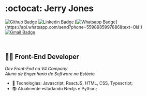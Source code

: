 # :octocat: Jerry Jones

[![Github Badge](https://img.shields.io/badge/-Github-000?style=flat-square&logo=Github&logoColor=white&link=https://github.com/jerryjfernandes)](https://github.com/jerryjfernandes) [![Linkedin Badge](https://img.shields.io/badge/-LinkedIn-blue?style=flat-square&logo=Linkedin&logoColor=white&link=https://www.linkedin.com/in/jerryfernandes/)](https://www.linkedin.com/in/jerryfernandes/) [![Whatsapp Badge](https://img.shields.io/badge/-Whatsapp-4CA143?style=flat-square&labelColor=4CA143&logo=whatsapp&logoColor=white&link=https://api.whatsapp.com/send?phone=5598985537493&text=Olá!)](https://api.whatsapp.com/send?phone=5598985997886&text=Olá!) [![Gmail Badge](https://img.shields.io/badge/-Gmail-c14438?style=flat-square&logo=Gmail&logoColor=white&link=mailto:jerryjfernandes@gmail.com)](mailto:jerryjfernandes@gmail.com)
<!-- [![Stackoverflow Badge](https://img.shields.io/badge/-Stackoverflow-4CA143?style=flat-square&logo=Stackoverflow&logoColor=white&link=https://pt.stackoverflow.com/users/93508/)](https://pt.stackoverflow.com/users/93508/) -->
<!-- [![Twitter Badge](https://img.shields.io/badge/-Twitter-1ca0f1?style=flat-square&labelColor=1ca0f1&logo=twitter&logoColor=white&link=https://twitter.com/)](https://twitter.com/) -->
<br>

## :man_technologist: Front-End Developer 

_Dev Front-End na V4 Company_ <br>
_Aluno de Engenharia de Software na Estácio_


<!-- A busca por aprendizados é o que me move. Aqui no meu GitHub você encontrará com a tag **_projeto_** algumas das aplicações que fiz durante meus estudos pessoais e durante o curso Web Full Stack Web Development da Labenu* :orange_book: -->


- :wrench: Tecnologias: Javascript, ReactJS, HTML, CSS, Typescript;
- :books: Atualmente estudando Nextjs e Python;